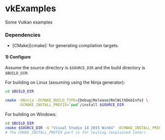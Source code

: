 # vkExamples
Some Vulkan examples


### Dependencies

* [CMake][cmake]: for generating compilation targets.

#### 1) Configure

Assume the source directory is `$SOURCE_DIR` and
the build directory is `$BUILD_DIR`:

For building on Linux (assuming using the Ninja generator):

```bash
cd $BUILD_DIR

cmake -GNinja -DCMAKE_BUILD_TYPE={Debug|Release|RelWithDebInfo} \
      -DCMAKE_INSTALL_PREFIX=`pwd`/install $SOURCE_DIR
```

For building on Windows:

```bash
cd $BUILD_DIR
cmake $SOURCE_DIR -G "Visual Studio 14 2015 Win64" -DCMAKE_INSTALL_PREFIX=`pwd`/install
# The CMAKE_INSTALL_PREFIX part is for testing (explained later).
```